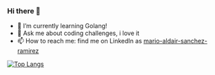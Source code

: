### Hi there 👋

- 🌱 I’m currently learning Golang!
- 💬 Ask me about coding challenges, i love it
- 📫 How to reach me: find me on LinkedIn as [mario-aldair-sanchez-ramirez](https://www.linkedin.com/in/mario-aldair-sanchez-ramirez/)

[![Top Langs](https://github-readme-stats.vercel.app/api/top-langs/?username=aldaprojects&layout=compact)](https://github.com/aldaprojects)
